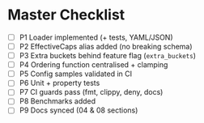 # Master Checklist

- [ ] P1 Loader implemented (+ tests, YAML/JSON)
- [ ] P2 EffectiveCaps alias added (no breaking schema)
- [ ] P3 Extra buckets behind feature flag (`extra_buckets`)
- [ ] P4 Ordering function centralised + clamping
- [ ] P5 Config samples validated in CI
- [ ] P6 Unit + property tests
- [ ] P7 CI guards pass (fmt, clippy, deny, docs)
- [ ] P8 Benchmarks added
- [ ] P9 Docs synced (04 & 08 sections)
